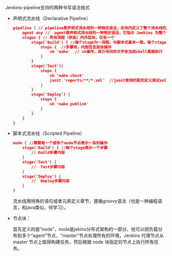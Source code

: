  Jenkins-pipeline支持的两种书写语法格式

+ 声明式流水线（Declarative Pipeline）

  ```json
  pipeline { // pipeline是声明式流水线的一种特定语法，在块内定义了整个流水线的所有内容
      agent any //	agent是声明式流水线的一种特定语法，它指示 Jenkins 为整个流水线分配一个执行器 (在节点上)和工作区，等效于脚本式流水线node块
      stages { // 所有流程（状态）的外层块，仅有一个
          stage('Build') { //每个stage为一流程，与脚本式基本一致，每个stage可以定义名称
              steps {  //步骤块，内部包含具体操作
                  sh 'make'  // sh操作，其引号间的文字会当成shell直接执行
              }
          }
          stage('Test'){
              steps {
                  sh 'make check'
                  junit 'reports/**/*.xml'  //junit使用匹配的定义测试xml进行单元测试
              }
          }
          stage('Deploy') {
              steps {
                  sh 'make publish'
              }
          }
      }
  }
  ```

  

+ 脚本式流水线（Scripted Pipeline）

  ```json
  node { //需要有一个或多个node节点表示一系列操作
      stage('Build') { //每个stage表示一个步骤
          // Build步骤内容
      }
      stage('Test') { 
          //  Test步骤内容
      }
      stage('Deploy') { 
          //  Deploy步骤内容
      }
  }
  ```

  流水线用特殊的语句或者元素定义章节，遵循groovy语法（也是一种编程语言，和java类似，待学习）。

+ 节点块：

  首先定义的是“node”，node是jekins分布式架构的一部分，他可以把负载分布到多个“agent”节点，"master"节点处理所有的环境，Jenkins 代理节点从 master 节点上取得构建任务，然后根据 node 块指定的节点上执行所有任务。